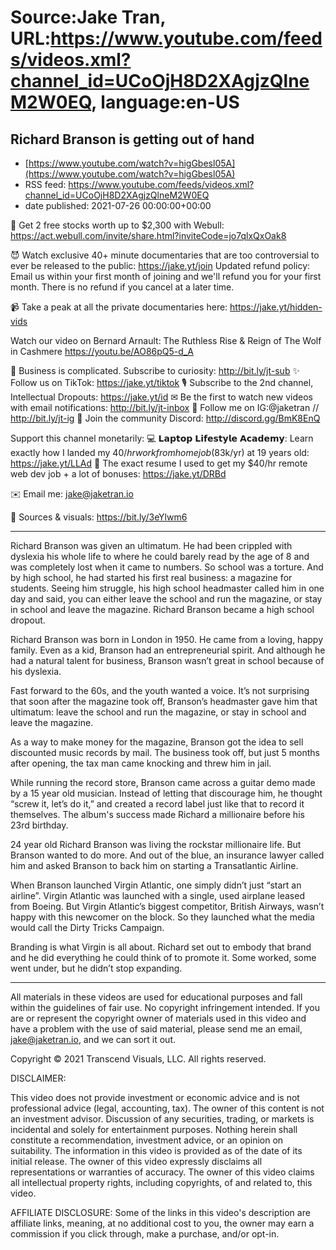 # Source:Jake Tran, URL:https://www.youtube.com/feeds/videos.xml?channel_id=UCoOjH8D2XAgjzQlneM2W0EQ, language:en-US

## Richard Branson is getting out of hand
 - [https://www.youtube.com/watch?v=higGbesl05A](https://www.youtube.com/watch?v=higGbesl05A)
 - RSS feed: https://www.youtube.com/feeds/videos.xml?channel_id=UCoOjH8D2XAgjzQlneM2W0EQ
 - date published: 2021-07-26 00:00:00+00:00

🚀 Get 2 free stocks worth up to $2,300 with Webull: https://act.webull.com/invite/share.html?inviteCode=jo7qlxQxOak8 

😈 Watch exclusive 40+ minute documentaries that are too controversial to ever be released to the public: https://jake.yt/join 
Updated refund policy: Email us within your first month of joining and we'll refund you for your first month. There is no refund if you cancel at a later time.

📹 Take a peak at all the private documentaries here: https://jake.yt/hidden-vids

Watch our video on Bernard Arnault: The Ruthless Rise & Reign of The Wolf in Cashmere https://youtu.be/AO86pQ5-d_A 

🎥 Business is complicated. Subscribe to curiosity: http://bit.ly/jt-sub
✨ Follow us on TikTok: https://jake.yt/tiktok
🎙️ Subscribe to the 2nd channel, Intellectual Dropouts: https://jake.yt/id
✉ Be the first to watch new videos with email notifications: http://bit.ly/jt-inbox
📸 Follow me on IG:@jaketran // http://bit.ly/jt-ig
💬 Join the community Discord: http://discord.gg/BmK8EnQ

Support this channel monetarily:
💻 𝗟𝗮𝗽𝘁𝗼𝗽 𝗟𝗶𝗳𝗲𝘀𝘁𝘆𝗹𝗲 𝗔𝗰𝗮𝗱𝗲𝗺𝘆: Learn exactly how I landed my $40/hr work from home job ($83k/yr) at 19 years old: https://jake.yt/LLAd
📜 The exact resume I used to get my $40/hr remote web dev job + a lot of bonuses: https://jake.yt/DRBd

✉️ Email me: jake@jaketran.io

📰 Sources & visuals: https://bit.ly/3eYlwm6

-----------------------
Richard Branson was given an ultimatum. He had been crippled with dyslexia his whole life to where he could barely read by the age of 8 and was completely lost when it came to numbers. So school was a torture. And by high school, he had started his first real business: a magazine for students. Seeing him struggle, his high school headmaster called him in one day and said, you can either leave the school and run the magazine, or stay in school and leave the magazine. Richard Branson became a high school dropout.

Richard Branson was born in London in 1950. He came from a loving, happy family. Even as a kid, Branson had an entrepreneurial spirit. And although he had a natural talent for business, Branson wasn’t great in school because of his dyslexia.

Fast forward to the 60s, and the youth wanted a voice. It’s not surprising that soon after the magazine took off, Branson’s headmaster gave him that ultimatum: leave the school and run the magazine, or stay in school and leave the magazine.

As a way to make money for the magazine, Branson got the idea to sell discounted music records by mail. The business took off, but just 5 months after opening, the tax man came knocking and threw him in jail. 

While running the record store, Branson came across a guitar demo made by a 15 year old musician. Instead of letting that discourage him, he thought “screw it, let’s do it,” and created a record label just like that to record it themselves. The album's success made Richard a millionaire before his 23rd birthday.

24 year old Richard Branson was living the rockstar millionaire life. But Branson wanted to do more. And out of the blue, an insurance lawyer called him and asked Branson to back him on starting a Transatlantic Airline.

When Branson launched Virgin Atlantic, one simply didn’t just “start an airline”. Virgin Atlantic was launched with a single, used airplane leased from Boeing. But Virgin Atlantic’s biggest competitor, British Airways, wasn’t happy with this newcomer on the block. So they launched what the media would call the Dirty Tricks Campaign.

Branding is what Virgin is all about. Richard set out to embody that brand and he did everything he could think of to promote it. Some worked, some went under, but he didn’t stop expanding.

-----------------------

All materials in these videos are used for educational purposes and fall within the guidelines of fair use. No copyright infringement intended. If you are or represent the copyright owner of materials used in this video and have a problem with the use of said material, please send me an email, jake@jaketran.io, and we can sort it out.

Copyright © 2021 Transcend Visuals, LLC. All rights reserved.

DISCLAIMER:

This video does not provide investment or economic advice and is not professional advice (legal, accounting, tax).  The owner of this content is not an investment advisor.  Discussion of any securities, trading, or markets is incidental and solely for entertainment purposes.  Nothing herein shall constitute a recommendation, investment advice, or an opinion on suitability.  The information in this video is provided as of the date of its initial release.  The owner of this video expressly disclaims all representations or warranties of accuracy.  The owner of this video claims all intellectual property rights, including copyrights, of and related to, this video.

AFFILIATE DISCLOSURE: Some of the links in this video's description are affiliate links, meaning, at no additional cost to you, the owner may earn a commission if you click through, make a purchase, and/or opt-in.

